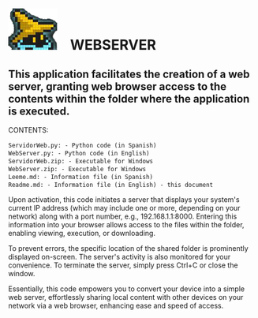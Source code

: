 # ![](./Images/GitHub.png) &nbsp;&nbsp;   WEBSERVER                                                                             
## This application facilitates the creation of a web server, granting web browser access to the contents within the folder where the application is executed.

CONTENTS:

    ServidorWeb.py: - Python code (in Spanish)
    WebServer.py: - Python code (in English)
    ServidorWeb.zip: - Executable for Windows
    WebServer.zip: - Executable for Windows
    Leeme.md: - Information file (in Spanish)
    Readme.md: - Information file (in English) - this document

Upon activation, this code initiates a server that displays your system's current IP address (which may include one or more, depending on your network) along with a port number, e.g., 192.168.1.1:8000. Entering this information into your browser allows access to the files within the folder, enabling viewing, execution, or downloading.

To prevent errors, the specific location of the shared folder is prominently displayed on-screen. The server's activity is also monitored for your convenience. To terminate the server, simply press Ctrl+C or close the window.

Essentially, this code empowers you to convert your device into a simple web server, effortlessly sharing local content with other devices on your network via a web browser, enhancing ease and speed of access.
